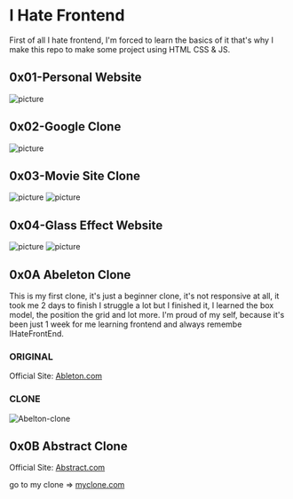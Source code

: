 # I Hate Frontend

First of all I hate frontend, I'm forced to learn the basics of it that's why I make this repo to make some project using HTML CSS & JS.

## 0x01-Personal Website
![picture](./media/personalCard.png)

## 0x02-Google Clone
![picture](./media/google.png)

## 0x03-Movie Site Clone
![picture](./media/movies.png)
![picture](./media/moviesresponsive.png)

## 0x04-Glass Effect Website
![picture](./media/adidas.png)
![picture](./media/adidasPhone.png)

## 0x0A Abeleton Clone
This is my first clone, it's just a beginner clone, it's not responsive at all, it took me 2 days to finish I struggle a lot but I finished it, I learned the box model, the position the grid and lot more. I'm proud of my self, because it's been just 1 week for me learning frontend and always remembe IHateFrontEnd.

### ORIGINAL
Official Site:		[Ableton.com](https://www.ableton.com/en/about)

### CLONE
![Abelton-clone](./media/Ableton-clone.png)

## 0x0B Abstract Clone
Official Site: [Abstract.com](https://help.abstract.com/hc/en-us)

go to my clone => [myclone.com](https://thenew-programer.github.io/myclone.com/)
